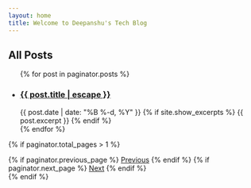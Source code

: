 ```yaml
---
layout: home
title: Welcome to Deepanshu's Tech Blog
---
```


<section class="all-posts">
  <h2>All Posts</h2>
  <ul class="post-list">
    {% for post in paginator.posts %}
      <li>
        <h3>
          <a class="post-link" href="{{ post.url | relative_url }}">{{ post.title | escape }}</a>
        </h3>
        <span class="post-meta">{{ post.date | date: "%B %-d, %Y" }}</span>
        {% if site.show_excerpts %}
          {{ post.excerpt }}
        {% endif %}
      </li>
    {% endfor %}
  </ul>

  {% if paginator.total_pages > 1 %}
    <div class="pagination">
      {% if paginator.previous_page %}
        <a href="{{ paginator.previous_page_path | relative_url }}" class="btn">Previous</a>
      {% endif %}
      {% if paginator.next_page %}
        <a href="{{ paginator.next_page_path | relative_url }}" class="btn">Next</a>
      {% endif %}
    </div>
  {% endif %}
</section>

